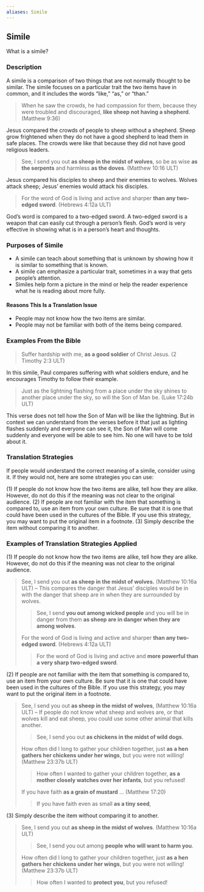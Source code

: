 ```yaml
---
aliases: Simile
---
```


## Simile

What is a simile?

### Description

A simile is a comparison of two things that are not normally thought to be similar. The simile focuses on a particular trait the two items have in common, and it includes the words “like,” “as,” or “than.”

> When he saw the crowds, he had compassion for them, because they were troubled and discouraged, **like sheep not having a shepherd**. (Matthew 9:36)

Jesus compared the crowds of people to sheep without a shepherd. Sheep grow frightened when they do not have a good shepherd to lead them in safe places. The crowds were like that because they did not have good religious leaders.

> See, I send you out **as sheep in the midst of wolves**, so be as wise **as the serpents** and harmless **as the doves**. (Matthew 10:16 ULT)

Jesus compared his disciples to sheep and their enemies to wolves. Wolves attack sheep; Jesus’ enemies would attack his disciples.

> For the word of God is living and active and sharper **than any two-edged sword**. (Hebrews 4:12a ULT)

God’s word is compared to a two-edged sword. A two-edged sword is a weapon that can easily cut through a person’s flesh. God’s word is very effective in showing what is in a person’s heart and thoughts.

### Purposes of Simile

* A simile can teach about something that is unknown by showing how it is similar to something that is known.
* A simile can emphasize a particular trait, sometimes in a way that gets people’s attention.
* Similes help form a picture in the mind or help the reader experience what he is reading about more fully.

#### Reasons This Is a Translation Issue

* People may not know how the two items are similar.
* People may not be familiar with both of the items being compared.

### Examples From the Bible

> Suffer hardship with me, **as a good soldier** of Christ Jesus. (2 Timothy 2:3 ULT)

In this simile, Paul compares suffering with what soldiers endure, and he encourages Timothy to follow their example.

> Just as the lightning flashing from a place under the sky shines to another place under the sky, so will the Son of Man be. (Luke 17:24b ULT)

This verse does not tell how the Son of Man will be like the lightning. But in context we can understand from the verses before it that just as lighting flashes suddenly and everyone can see it, the Son of Man will come suddenly and everyone will be able to see him. No one will have to be told about it.

### Translation Strategies

If people would understand the correct meaning of a simile, consider using it. If they would not, here are some strategies you can use:

(1) If people do not know how the two items are alike, tell how they are alike. However, do not do this if the meaning was not clear to the original audience.
(2) If people are not familiar with the item that something is compared to, use an item from your own culture. Be sure that it is one that could have been used in the cultures of the Bible. If you use this strategy, you may want to put the original item in a footnote.
(3) Simply describe the item without comparing it to another.

### Examples of Translation Strategies Applied

(1) If people do not know how the two items are alike, tell how they are alike. However, do not do this if the meaning was not clear to the original audience.<br>

> See, I send you out **as sheep in the midst of wolves.** (Matthew 10:16a ULT) – This compares the danger that Jesus’ disciples would be in with the danger that sheep are in when they are surrounded by wolves.
>
> > See, I send **you out among wicked people** and you will be in danger from them **as sheep are in danger when they are among wolves**.
>
> For the word of God is living and active and sharper **than any two-edged sword**. (Hebrews 4:12a ULT)
>
> > For the word of God is living and active and **more powerful than a very sharp two-edged sword**.

(2) If people are not familiar with the item that something is compared to, use an item from your own culture. Be sure that it is one that could have been used in the cultures of the Bible. If you use this strategy, you may want to put the original item in a footnote.<br>

> See, I send you out **as sheep in the midst of wolves**, (Matthew 10:16a ULT) – If people do not know what sheep and wolves are, or that wolves kill and eat sheep, you could use some other animal that kills another.
>
> > See, I send you out **as chickens in the midst of wild dogs**.
>
> How often did I long to gather your children together, just **as a hen gathers her chickens under her wings**, but you were not willing! (Matthew 23:37b ULT)
>
> > How often I wanted to gather your children together, **as a mother closely watches over her infants**, but you refused!
>
> If you have faith **as a grain of mustard** … (Matthew 17:20)
>
> > If you have faith even as small **as a tiny seed**,

(3) Simply describe the item without comparing it to another.

> See, I send you out **as sheep in the midst of wolves**. (Matthew 10:16a ULT)
>
> > See, I send you out among **people who will want to harm you**.
>
> How often did I long to gather your children together, just **as a hen gathers her chickens under her wings**, but you were not willing! (Matthew 23:37b ULT)
>
> > How often I wanted to **protect you**, but you refused!
